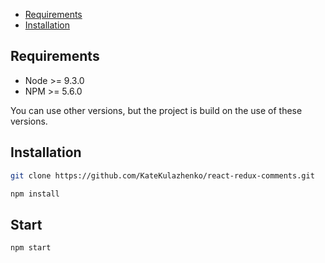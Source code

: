 * [Requirements](#requirements)
* [Installation](#installation)

## Requirements

* Node >= 9.3.0
* NPM >= 5.6.0

You can use other versions, but the project is build on the use of these versions.

## Installation

```sh
git clone https://github.com/KateKulazhenko/react-redux-comments.git

npm install
```

## Start

```sh
npm start